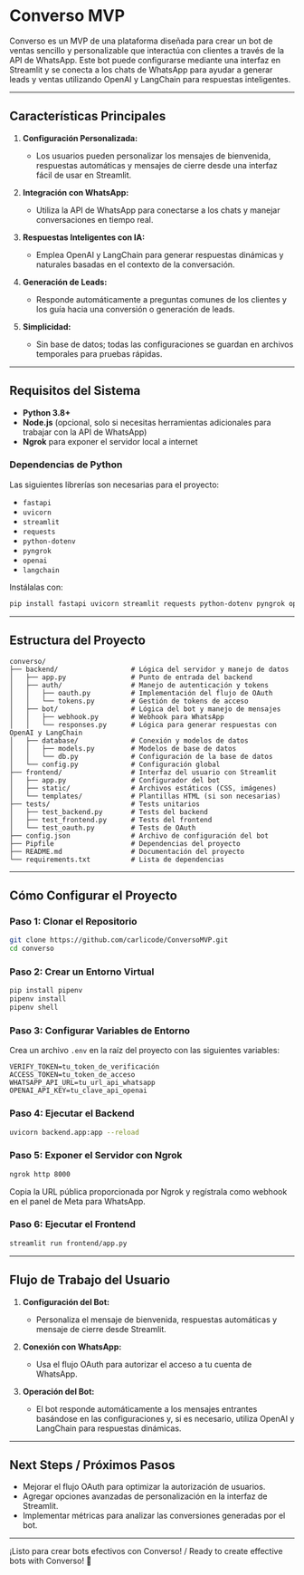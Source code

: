 # Converso MVP

Converso es un MVP de una plataforma diseñada para crear un bot de ventas sencillo y personalizable que interactúa con clientes a través de la API de WhatsApp. Este bot puede configurarse mediante una interfaz en Streamlit y se conecta a los chats de WhatsApp para ayudar a generar leads y ventas utilizando OpenAI y LangChain para respuestas inteligentes.

---

## **Características Principales**

1. **Configuración Personalizada:**
   - Los usuarios pueden personalizar los mensajes de bienvenida, respuestas automáticas y mensajes de cierre desde una interfaz fácil de usar en Streamlit.

2. **Integración con WhatsApp:**
   - Utiliza la API de WhatsApp para conectarse a los chats y manejar conversaciones en tiempo real.

3. **Respuestas Inteligentes con IA:**
   - Emplea OpenAI y LangChain para generar respuestas dinámicas y naturales basadas en el contexto de la conversación.

4. **Generación de Leads:**
   - Responde automáticamente a preguntas comunes de los clientes y los guía hacia una conversión o generación de leads.

5. **Simplicidad:**
   - Sin base de datos; todas las configuraciones se guardan en archivos temporales para pruebas rápidas.

---

## **Requisitos del Sistema**

- **Python 3.8+**
- **Node.js** (opcional, solo si necesitas herramientas adicionales para trabajar con la API de WhatsApp)
- **Ngrok** para exponer el servidor local a internet

### Dependencias de Python

Las siguientes librerías son necesarias para el proyecto:

- `fastapi`
- `uvicorn`
- `streamlit`
- `requests`
- `python-dotenv`
- `pyngrok`
- `openai`
- `langchain`

Instálalas con:
```bash
pip install fastapi uvicorn streamlit requests python-dotenv pyngrok openai langchain
```

---

## **Estructura del Proyecto**

```
converso/
├── backend/                  # Lógica del servidor y manejo de datos
│   ├── app.py                # Punto de entrada del backend
│   ├── auth/                 # Manejo de autenticación y tokens
│   │   ├── oauth.py          # Implementación del flujo de OAuth
│   │   └── tokens.py         # Gestión de tokens de acceso
│   ├── bot/                  # Lógica del bot y manejo de mensajes
│   │   ├── webhook.py        # Webhook para WhatsApp
│   │   └── responses.py      # Lógica para generar respuestas con OpenAI y LangChain
│   ├── database/             # Conexión y modelos de datos
│   │   ├── models.py         # Modelos de base de datos
│   │   └── db.py             # Configuración de la base de datos
│   └── config.py             # Configuración global
├── frontend/                 # Interfaz del usuario con Streamlit
│   ├── app.py                # Configurador del bot
│   ├── static/               # Archivos estáticos (CSS, imágenes)
│   └── templates/            # Plantillas HTML (si son necesarias)
├── tests/                    # Tests unitarios
│   ├── test_backend.py       # Tests del backend
│   ├── test_frontend.py      # Tests del frontend
│   └── test_oauth.py         # Tests de OAuth
├── config.json               # Archivo de configuración del bot
├── Pipfile                   # Dependencias del proyecto
├── README.md                 # Documentación del proyecto
└── requirements.txt          # Lista de dependencias
```

---

## **Cómo Configurar el Proyecto**

### Paso 1: Clonar el Repositorio
```bash
git clone https://github.com/carlicode/ConversoMVP.git
cd converso
```

### Paso 2: Crear un Entorno Virtual
```bash
pip install pipenv
pipenv install
pipenv shell
```

### Paso 3: Configurar Variables de Entorno
Crea un archivo `.env` en la raíz del proyecto con las siguientes variables:
```env
VERIFY_TOKEN=tu_token_de_verificación
ACCESS_TOKEN=tu_token_de_acceso
WHATSAPP_API_URL=tu_url_api_whatsapp
OPENAI_API_KEY=tu_clave_api_openai
```

### Paso 4: Ejecutar el Backend
```bash
uvicorn backend.app:app --reload
```

### Paso 5: Exponer el Servidor con Ngrok
```bash
ngrok http 8000
```
Copia la URL pública proporcionada por Ngrok y regístrala como webhook en el panel de Meta para WhatsApp.

### Paso 6: Ejecutar el Frontend
```bash
streamlit run frontend/app.py
```

---

## **Flujo de Trabajo del Usuario**

1. **Configuración del Bot:**
   - Personaliza el mensaje de bienvenida, respuestas automáticas y mensaje de cierre desde Streamlit.

2. **Conexión con WhatsApp:**
   - Usa el flujo OAuth para autorizar el acceso a tu cuenta de WhatsApp.

3. **Operación del Bot:**
   - El bot responde automáticamente a los mensajes entrantes basándose en las configuraciones y, si es necesario, utiliza OpenAI y LangChain para respuestas dinámicas.

---

## **Next Steps / Próximos Pasos**

- Mejorar el flujo OAuth para optimizar la autorización de usuarios.
- Agregar opciones avanzadas de personalización en la interfaz de Streamlit.
- Implementar métricas para analizar las conversiones generadas por el bot.

---

¡Listo para crear bots efectivos con Converso! / Ready to create effective bots with Converso! 🚀

